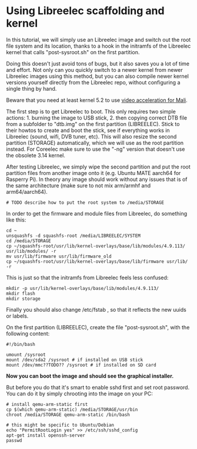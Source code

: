 Using Libreelec scaffolding and kernel
=====================================

In this tutorial, we will simply use an Libreelec image and switch out the root file system and its location, thanks to a hook in the initramfs of the Libreelec kernel that calls "post-sysroot.sh" on the first partition.

Doing this doesn't just avoid tons of bugs, but it also saves you a lot of time and effort. Not only can you quickly switch to a newer kernel from newer Libreelec images using this method, but you can also compile newer kernel versions yourself directly from the Libreelec repo, without configuring a single thing by hand.

Beware that you need at least kernel 5.2 to use [video acceleration for Mali](https://www.phoronix.com/scan.php?page=news_item&px=Panfrost-DRM-For-Linux-5.2).


The first step is to get Libreelec to boot. This only requires two simple actions: 1. burning the image to USB stick, 2. then copying correct DTB file from a subfolder to "dtb.img" on the first partition (LIBREELEC). Stick to their howtos to create and boot the stick, see if everything works in Libreelec (sound, wifi, DVB tuner, etc). This will also resize the second partition (STORAGE) automatically, which we will use as the root partition instead. For Coreelec make sure to use the "-ng" version that doesn't use the obsolete 3.14 kernel.

After testing Libreelec, we simply wipe the second partition and put the root partition files from another image onto it (e.g. Ubuntu MATE aarch64 for Rasperry Pi). In theory any image should work without any issues that is of the same architecture (make sure to not mix arm/armhf and arm64/aarch64). 

```
# TODO describe how to put the root system to /media/STORAGE
```

In order to get the firmware and module files from Libreelec, do something like this:

```
cd ~
unsquashfs -d squashfs-root /media/LIBREELEC/SYSTEM 
cd /media/STORAGE
cp ~/squashfs-root/usr/lib/kernel-overlays/base/lib/modules/4.9.113/ usr/lib/modules/ -r
mv usr/lib/firmware usr/lib/firmware_old
cp ~/squashfs-root/usr/lib/kernel-overlays/base/lib/firmware usr/lib/ -r
```

This is just so that the initramfs from Libreelec feels less confused:
```
mkdir -p usr/lib/kernel-overlays/base/lib/modules/4.9.113/
mkdir flash
mkdir storage
```

Finally you should also change /etc/fstab , so that it reflects the new uuids or labels.


On the first partition (LIBREELEC), create the file "post-sysroot.sh", with the following content:

```
#!/bin/bash

umount /sysroot
mount /dev/sda2 /sysroot # if installed on USB stick
mount /dev/mmc??TODO?? /sysroot # if installed on SD card
```

**Now you can boot the image and should see the graphical installer.**

But before you do that it's smart to enable sshd first and set root password. You can do it by simply chrooting into the image on your PC:

```
# install qemu-arm-static first
cp $(which qemu-arm-static) /media/STORAGE/usr/bin
chroot /media/STORAGE qemu-arm-static /bin/bash

# this might be specific to Ubuntu/Debian
echo "PermitRootLogin yes" >> /etc/ssh/sshd_config
apt-get install openssh-server
passwd
```

